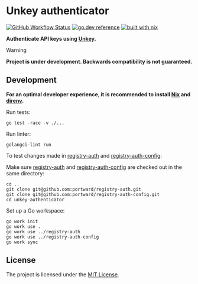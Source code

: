 # Unkey authenticator

[![GitHub Workflow Status](https://img.shields.io/github/actions/workflow/status/portward/unkey-authenticator/ci.yaml?style=flat-square)](https://github.com/portward/unkey-authenticator/actions/workflows/ci.yaml)
[![go.dev reference](https://img.shields.io/badge/go.dev-reference-007d9c?logo=go&logoColor=white&style=flat-square)](https://pkg.go.dev/mod/github.com/portward/unkey-authenticator)
[![built with nix](https://img.shields.io/badge/builtwith-nix-7d81f7?style=flat-square)](https://builtwithnix.org)

**Authenticate API keys using [Unkey](https://unkey.dev).**

> [!WARNING]
> **Project is under development. Backwards compatibility is not guaranteed.**

## Development

**For an optimal developer experience, it is recommended to install [Nix](https://nixos.org/download.html) and [direnv](https://direnv.net/docs/installation.html).**

Run tests:

```shell
go test -race -v ./...
```

Run linter:

```shell
golangci-lint run
```

To test changes made in [registry-auth](https://github.com/portward/registry-auth) and [registry-auth-config](https://github.com/portward/registry-auth-config):

Make sure [registry-auth](https://github.com/portward/registry-auth) and [registry-auth-config](https://github.com/portward/registry-auth-config) are checked out in the same directory:

```shell
cd ..
git clone git@github.com:portward/registry-auth.git
git clone git@github.com:portward/registry-auth-config.git
cd unkey-authenticator
```

Set up a Go workspace:

```shell
go work init
go work use .
go work use ../registry-auth
go work use ../registry-auth-config
go work sync
```

## License

The project is licensed under the [MIT License](LICENSE).
